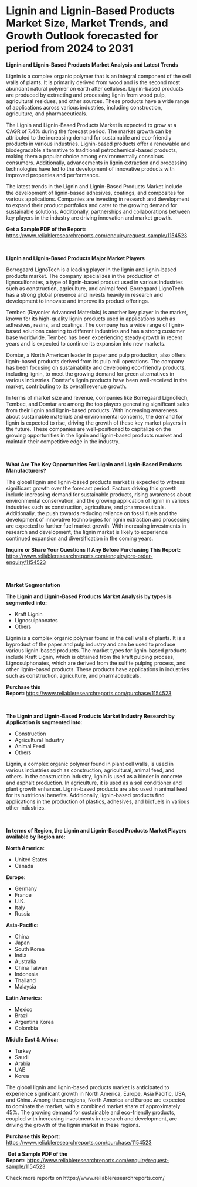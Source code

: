 <p><h1>Lignin and Lignin-Based Products Market Size, Market Trends, and Growth Outlook forecasted for period from 2024 to 2031</h1></p><p><strong>Lignin and Lignin-Based Products Market Analysis and Latest Trends</strong></p>
<p><p>Lignin is a complex organic polymer that is an integral component of the cell walls of plants. It is primarily derived from wood and is the second most abundant natural polymer on earth after cellulose. Lignin-based products are produced by extracting and processing lignin from wood pulp, agricultural residues, and other sources. These products have a wide range of applications across various industries, including construction, agriculture, and pharmaceuticals.</p><p>The Lignin and Lignin-Based Products Market is expected to grow at a CAGR of 7.4% during the forecast period. The market growth can be attributed to the increasing demand for sustainable and eco-friendly products in various industries. Lignin-based products offer a renewable and biodegradable alternative to traditional petrochemical-based products, making them a popular choice among environmentally conscious consumers. Additionally, advancements in lignin extraction and processing technologies have led to the development of innovative products with improved properties and performance.</p><p>The latest trends in the Lignin and Lignin-Based Products Market include the development of lignin-based adhesives, coatings, and composites for various applications. Companies are investing in research and development to expand their product portfolios and cater to the growing demand for sustainable solutions. Additionally, partnerships and collaborations between key players in the industry are driving innovation and market growth.</p></p>
<p><strong>Get a Sample PDF of the Report:&nbsp;</strong> <a href="https://www.reliableresearchreports.com/enquiry/request-sample/1154523">https://www.reliableresearchreports.com/enquiry/request-sample/1154523</a></p>
<p>&nbsp;</p>
<p><strong>Lignin and Lignin-Based Products Major Market Players</strong></p>
<p><p>Borregaard LignoTech is a leading player in the lignin and lignin-based products market. The company specializes in the production of lignosulfonates, a type of lignin-based product used in various industries such as construction, agriculture, and animal feed. Borregaard LignoTech has a strong global presence and invests heavily in research and development to innovate and improve its product offerings.</p><p>Tembec (Rayonier Advanced Materials) is another key player in the market, known for its high-quality lignin products used in applications such as adhesives, resins, and coatings. The company has a wide range of lignin-based solutions catering to different industries and has a strong customer base worldwide. Tembec has been experiencing steady growth in recent years and is expected to continue its expansion into new markets.</p><p>Domtar, a North American leader in paper and pulp production, also offers lignin-based products derived from its pulp mill operations. The company has been focusing on sustainability and developing eco-friendly products, including lignin, to meet the growing demand for green alternatives in various industries. Domtar's lignin products have been well-received in the market, contributing to its overall revenue growth.</p><p>In terms of market size and revenue, companies like Borregaard LignoTech, Tembec, and Domtar are among the top players generating significant sales from their lignin and lignin-based products. With increasing awareness about sustainable materials and environmental concerns, the demand for lignin is expected to rise, driving the growth of these key market players in the future. These companies are well-positioned to capitalize on the growing opportunities in the lignin and lignin-based products market and maintain their competitive edge in the industry.</p></p>
<p>&nbsp;</p>
<p><strong>What Are The Key Opportunities For Lignin and Lignin-Based Products Manufacturers?</strong></p>
<p><p>The global lignin and lignin-based products market is expected to witness significant growth over the forecast period. Factors driving this growth include increasing demand for sustainable products, rising awareness about environmental conservation, and the growing application of lignin in various industries such as construction, agriculture, and pharmaceuticals. Additionally, the push towards reducing reliance on fossil fuels and the development of innovative technologies for lignin extraction and processing are expected to further fuel market growth. With increasing investments in research and development, the lignin market is likely to experience continued expansion and diversification in the coming years.</p></p>
<p><strong>Inquire or Share Your Questions If Any Before Purchasing This Report:</strong> <a href="https://www.reliableresearchreports.com/enquiry/pre-order-enquiry/1154523">https://www.reliableresearchreports.com/enquiry/pre-order-enquiry/1154523</a></p>
<p>&nbsp;</p>
<p><strong>Market Segmentation</strong></p>
<p><strong>The Lignin and Lignin-Based Products Market Analysis by types is segmented into:</strong></p>
<p><ul><li>Kraft Lignin</li><li>Lignosulphonates</li><li>Others</li></ul></p>
<p><p>Lignin is a complex organic polymer found in the cell walls of plants. It is a byproduct of the paper and pulp industry and can be used to produce various lignin-based products. The market types for lignin-based products include Kraft Lignin, which is obtained from the kraft pulping process, Lignosulphonates, which are derived from the sulfite pulping process, and other lignin-based products. These products have applications in industries such as construction, agriculture, and pharmaceuticals.</p></p>
<p><strong>Purchase this Report:&nbsp;</strong><a href="https://www.reliableresearchreports.com/purchase/1154523">https://www.reliableresearchreports.com/purchase/1154523</a></p>
<p>&nbsp;</p>
<p><strong>The Lignin and Lignin-Based Products Market Industry Research by Application is segmented into:</strong></p>
<p><ul><li>Construction</li><li>Agricultural Industry</li><li>Animal Feed</li><li>Others</li></ul></p>
<p><p>Lignin, a complex organic polymer found in plant cell walls, is used in various industries such as construction, agricultural, animal feed, and others. In the construction industry, lignin is used as a binder in concrete and asphalt production. In agriculture, it is used as a soil conditioner and plant growth enhancer. Lignin-based products are also used in animal feed for its nutritional benefits. Additionally, lignin-based products find applications in the production of plastics, adhesives, and biofuels in various other industries.</p></p>
<p>&nbsp;</p>
<p><strong>In terms of Region, the Lignin and Lignin-Based Products Market Players available by Region are:</strong></p>
<p>
    <p> <strong> North America: </strong>
        <ul>
            <li>United States</li>
            <li>Canada</li>
        </ul>
        </p> 
    <p> <strong> Europe: </strong>
        <ul>
            <li>Germany</li>
            <li>France</li>
            <li>U.K.</li>
            <li>Italy</li>
            <li>Russia</li>
        </ul>
        </p> 
    <p> <strong> Asia-Pacific: </strong>
        <ul>
            <li>China</li>
            <li>Japan</li>
            <li>South Korea</li>
            <li>India</li>
            <li>Australia</li>
            <li>China Taiwan</li>
            <li>Indonesia</li>
            <li>Thailand</li>
            <li>Malaysia</li>
        </ul>
        </p> 
    <p> <strong> Latin America: </strong>
        <ul>
            <li>Mexico</li>
            <li>Brazil</li>
            <li>Argentina Korea</li>
            <li>Colombia</li>
        </ul>
        </p> 
    <p> <strong> Middle East & Africa: </strong>
        <ul>
            <li>Turkey</li>
            <li>Saudi</li>
            <li>Arabia</li>
            <li>UAE</li>
            <li>Korea</li>
        </ul>
    </p>
    </p>
<p><p>The global lignin and lignin-based products market is anticipated to experience significant growth in North America, Europe, Asia Pacific, USA, and China. Among these regions, North America and Europe are expected to dominate the market, with a combined market share of approximately 45%. The growing demand for sustainable and eco-friendly products, coupled with increasing investments in research and development, are driving the growth of the lignin market in these regions.</p></p>
<p><strong>Purchase this Report: </strong><a href="https://www.reliableresearchreports.com/purchase/1154523">https://www.reliableresearchreports.com/purchase/1154523</a></p>
<p>&nbsp;<strong>Get a Sample PDF of the Report:&nbsp;&nbsp;</strong><a href="https://www.reliableresearchreports.com/enquiry/request-sample/1154523">https://www.reliableresearchreports.com/enquiry/request-sample/1154523</a></p>
<p><strong></strong></p>
<p>Check more reports on https://www.reliableresearchreports.com/</p>